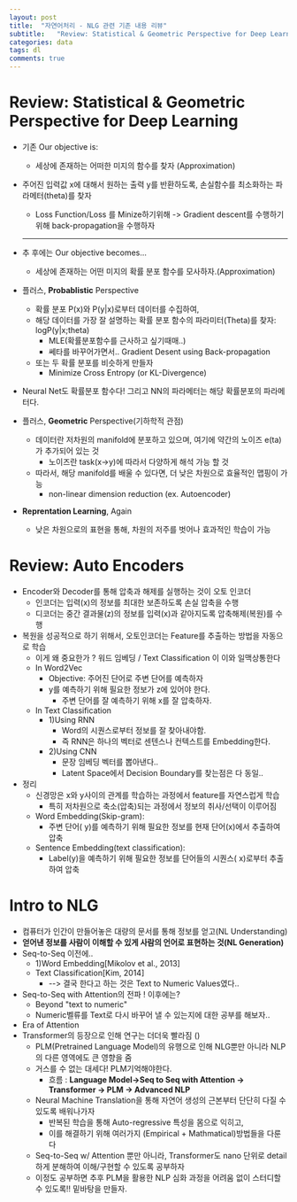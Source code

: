 ```yaml
---
layout: post
title:  "자연어처리 - NLG 관련 기존 내용 리뷰"
subtitle:   "Review: Statistical & Geometric Perspective for Deep Learning"
categories: data
tags: dl
comments: true
---
```


# Review: Statistical & Geometric Perspective for Deep Learning

- 기존 Our objective is:

  - 세상에 존재하는 어떠한 미지의 함수를 찾자 (Approximation)

- 주어진 입력값 x에 대해서 원하는 출력 y를 반환하도록, 손실함수를 최소화하는 파라메터(theta)를 찾자

  - Loss Function/Loss 를 Minize하기위해 ->  Gradient descent를 수행하기위해 back-propagation을 수행하자

  ---

  

- 추 후에는 Our objective becomes...

  - 세상에 존재하는 어떤 미지의 확률 분포 함수를 모사하자.(Approximation)

- 플러스, **Probablistic** Perspective

  - 확률 분포 P(x)와 P(y|x)로부터 데이터를 수집하여,
  - 해당 데이터를 가장 잘 설명하는 확률 분포 함수의 파라미터(Theta)를 찾자: logP(y|x;theta)
    - MLE(확률분포함수를 근사하고 싶기때매..)
    - 쎄타를 바꾸어가면서.. Gradient Desent using Back-propagation
  - 또는 두 확률 분포를 비슷하게 만들자
    - Minimize Cross Entropy (or KL-Divergence)

- Neural Net도 확률분포 함수다! 그리고 NN의 파라메터는 해당 확률분포의 파라메터다.

- 플러스, **Geometric** Perspective(기하학적 관점)

  - 데이터란 저차원의 manifold에 분포하고 있으며, 여기에 약간의 노이즈 e(ta)가 추가되어 있는 것
    - 노이즈란 task(x->y)에 따라서 다양하게 해석 가능 할 것
  - 따라서, 해당 manifold를 배울 수 있다면, 더 낮은 차원으로 효율적인 맵핑이 가능
    - non-linear dimension reduction (ex. Autoencoder)

- **Reprentation Learning**, Again
  
  - 낮은 차원으로의 표현을 통해, 차원의 저주를 벗어나 효과적인 학습이 가능

# Review: Auto Encoders

- Encoder와 Decoder를 통해 압축과 해제를 실행하는 것이 오토 인코더
  - 인코더는 입력(x)의 정보를 최대한 보존하도록 손실 압축을 수행
  - 디코더는 중간 결과물(z)의 정보를 입력(x)과 같아지도록 압축해제(복원)를 수행
- 복원을 성공적으로 하기 위해서, 오토인코더는 Feature를 추출하는 방법을 자동으로 학습
  - 이게 왜 중요한가 ? 워드 임베딩 / Text Classification 이 이와 일맥상통한다
  - In Word2Vec
    - Objective: 주어진 단어로 주변 단어를 예측하자
    - y를 예측하기 위해 필요한 정보가 z에 있어야 한다.
      - 주변 단어를 잘 예측하기 위해 x를 잘 압축하자.
  - In Text Classification
    - 1)Using RNN
      - Word의 시퀀스로부터 정보를 잘 찾아내야함. 
      - 즉 RNN은 하나의 벡터로 센텐스나 컨텍스트를 Embedding한다.
    - 2)Using CNN
      - 문장 임베딩 벡터를 뽑아낸다..
      - Latent Space에서 Decision Boundary를 찾는점은 다 동일..
- 정리
  - 신경망은 x와 y사이의 관계를 학습하는 과정에서 feature를 자연스럽게 학습
    - 특히 저차원으로 축소(압축)되는 과정에서 정보의 취사/선택이 이루어짐
  - Word Embedding(Skip-gram):
    - 주변 단어( y)를 예측하기 위해 필요한 정보를 현재 단어(x)에서 추출하여 압축
  - Sentence Embedding(text classification):
    - Label(y)을 예측하기 위해 필요한 정보를 단어들의 시퀀스( x)로부터 추출하여 압축

# Intro to NLG

- 컴퓨터가 인간이 만들어놓은 대량의 문서를 통해 정보를 얻고(NL Understanding)
- **얻어낸 정보를 사람이 이해할 수 있게 사람의 언어로 표현하는 것(NL Generation)**
- Seq-to-Seq 이전에..
  - 1)Word Embedding[Mikolov et al., 2013]
  - Text Classification[Kim, 2014]
    - --> 결국 한다고 하는 것은 Text to Numeric Values였다..
- Seq-to-Seq with Attention의 전파 ! 이후에는?
  - Beyond "text to numeric"
  - Numeric벨류를 Text로 다시 바꾸어 낼 수 있는지에 대한 공부를 해보자..
-  Era of Attention
  - Transformer의 등장으로 인해 연구는 더더욱 빨라짐 ()
    - PLM(Pretrained Language Model)의 유행으로 인해 NLG뿐만 아니라 NLP의 다른 영역에도 큰 영향을 줌
    - 거스를 수 없는 대세다! PLM기억해야한다.
      - 흐름 : **Language Model->Seq to Seq with Attention -> Transformer -> PLM -> Advanced NLP**
    - Neural Machine Translation을 통해 자연어 생성의 근본부터 단단히 다질 수 있도록 배워나가자
      - 반복된 학습을 통해 Auto-regressive 특성을 몸으로 익히고,
      - 이를 해결하기 위해 여러가지 (Empirical + Mathmatical)방법들을 다룬다
    - Seq-to-Seq w/ Attention 뿐만 아니라,  Transformer도 nano 단위로 detail하게 분해하여 이해/구현할 수 있도록 공부하자
    - 이정도 공부하면 추후 PLM을 활용한 NLP 심화 과정을 어려움 없이 스터디할 수 있도록!! 밑바탕을 만들자.
